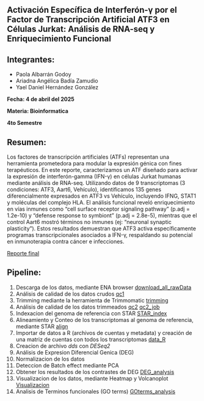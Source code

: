 ## Activación Específica de Interferón-γ por el Factor de Transcripción Artificial ATF3 en Células Jurkat: Análisis de RNA-seq y Enriquecimiento Funcional

## Integrantes:
- Paola Albarrán Godoy
- Ariadna Angélica Badía Zamudio
- Yael Daniel Hernández González

**Fecha: 4 de abril del 2025**

**Materia: Bioinformatica**

**4to Semestre**

## Resumen:

Los factores de transcripción artificiales (ATFs) representan una herramienta prometedora para modular la expresión génica con fines terapéuticos. En este reporte, caracterizamos un ATF diseñado para activar la expresión de interferón-gamma (IFN-γ) en células Jurkat humanas mediante análisis de RNA-seq. Utilizando datos de 9 transcriptomas (3 condiciones: ATF3, Aart6, Vehículo), identificamos 135 genes diferencialmente expresados en ATF3 vs Vehículo, incluyendo IFNG, STAT1 y moléculas del complejo HLA. El análisis funcional reveló enriquecimiento en vías inmunes como “cell surface receptor signaling pathway” (p.adj = 1.2e-10) y “defense response to symbiont” (p.adj = 2.8e-5), mientras que el control Aart6 mostró términos no inmunes (ej: “neuronal synaptic plasticity”). Estos resultados demuestran que ATF3 activa específicamente programas transcripcionales asociados a IFN-γ, respaldando su potencial en inmunoterapia contra cáncer e infecciones.

[Reporte final](https://yaelherng.github.io/RNA-seq/)

## Pipeline:
1. Descarga de los datos, mediante ENA browser [download_all_rawData](https://github.com/YaelHernG/RNA-seq/blob/main/Scripts/download_all_rawData.sge)
2. Análisis de calidad de los datos crudos [qc1](https://github.com/YaelHernG/RNA-seq/blob/main/Scripts/qc1.sge)
3. Trimming mediante la herramienta de Trimmomatic [trimming](https://github.com/YaelHernG/RNA-seq/blob/main/Scripts/trimming.sh)
4. Análisis de calidad de los datos trimmeados [qc2](https://github.com/YaelHernG/RNA-seq/blob/main/Scripts/qc2.sh) [qc2_job](https://github.com/YaelHernG/RNA-seq/blob/main/Scripts/qc2.sge)
5. Indexacion del genoma de referencia con STAR [STAR_index](https://github.com/YaelHernG/RNA-seq/blob/main/Scripts/STAR_index.sh)
6. Alineamiento y Conteo de los transcriptomas al genoma de referencia, mediante STAR [align](https://github.com/YaelHernG/RNA-seq/blob/main/Scripts/align.sh)
7. Importar de datos a R (archivos de cuentas y metadata) y creación de una matriz de cuentas con todos los transcriptomas [data_R](https://github.com/YaelHernG/RNA-seq/blob/main/Scripts/data.R)
8. Creacion de archivo *dds* con *DESeq2*
9. Análisis de Expresion Diferencial Genica (DEG)
10. Normalizacion de los datos
11. Deteccion de Batch effect mediante PCA
12. Obtener los resultados de los contrastes de DEG
    [DEG_analysis](https://github.com/YaelHernG/RNA-seq/blob/main/Scripts/DEG_analysis.R)
13. Visualizacion de los datos, mediante Heatmap y Volcanoplot [Visualizacion](https://github.com/YaelHernG/RNA-seq/blob/main/Scripts/Visualizacion.R)
14. Analisis de Terminos funcionales (GO terms) [GOterms_analysis](https://github.com/YaelHernG/RNA-seq/blob/main/Scripts/GOterms_analysis.R)
